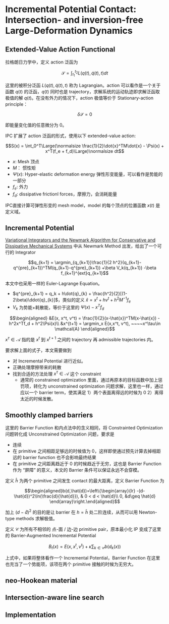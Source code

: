 # Incremental Potential Contact: Intersection- and inversion-free Large-Deformation Dynamics

## Extended-Value Action Functional
拉格朗日力学中，定义 action 泛函为

$$\mathcal{S} = \int_{t_1}^{t_2}L(q(t), \dot{q}(t), t)dt$$

这里的被积分泛函 $L(q(t), \dot{q}(t), t)$ 称为 Lagrangian。action 可以看作是一个关于函数 $q(t)$ 的泛函，$q(t)$ 同时也是 trajectory，求解系统的运动轨迹即求解泛函取极值的解 $q(t)$。在没有外力的情况下，action 极值等价于 Stationary-action principle：

$$\delta \mathcal{S} = 0$$

即能量变化值的任意微分为 0。

IPC 扩展了 action 泛函的形式，使用以下 extended-value action:

$$S(x) = \int_0^T\Large(\normalsize \frac{1}{2}\dot{x}^TM\dot{x} - \Psi(x) + x^T(f_e + f_d)\Large)\normalsize dt$$
- $x$: Mesh 顶点
- $M$： 惯性矩
- $\Psi(x)$: Hyper-elastic deformation energy 弹性形变能量，可以看作是势能的一部分
- $f_e$: 外力
- $f_d$: dissipative frictionl forces，摩擦力，会消耗能量

IPC直接计算可弹性形变的 mesh model，model 的每个顶点的位置函数 $x(t)$ 是定义域。

## Incremental Potential
[Variational Integrators and the Newmark Algorithm for Conservative and Dissipative Mechanical Systems](./2000%20Variational%20Integrators%20and%20the%20Newmark%20Algorithm%20for%20Conservative%20and%20Dissipative%20Mechanical%20Systems.md) 中从 Newmark Method 出发，给出了一个可行的 Integrator

$$q_{k+1} = \argmin_{q_{k+1}}\frac{1}{2 h^2}(q_{k+1}-q^{pre}_{k+1})^TM(q_{k+1}-q^{pre}_{k+1}) +\beta V_k(q_{k+1}) -\beta f_{k+1}^{ext}q_{k+1}$$

本文中也采用一样的 Euler-Lagrange Equation。
- $q^{pre}_{k+1} = q_k + h\dot{q}_{k} + \frac{h^2}{2}[(1-2\beta)\ddot{q}_{k}]$，类似的定义 $\hat{x} = x^t + hv^t + h^2M^{-1}f_e$
- $V_k$ 为势能+耗散能，等价于这里的 $\Psi(x) - x^Tf_d$

$$\begin{aligned}
    &E(x, x^t, v^t) = \frac{1}{2}(x-\hat{x})^TM(x-\hat{x}) - h^2x^Tf_d + h^2\Psi(x)\\
    &x^{t+1} = \argmin_x E(x,x^t, v^t), ~~~~x^\tau\in \mathcal{A}
\end{aligned}$$

$x^\tau\in \mathcal{A}$ 指的是 $x^t$ 到 $x^{t+1}$ 之间的 trajectory 再 admissible trajectories 内。

要求解上面的式子，本文需要做到
- 对 Incremental Potential 进行近似。
- 正确处理摩擦带来的耗散
- 找到合适的方法处理 $x^{\tau}\in\mathcal{A}$ 这个 constraint
  - 通常的 constrained optimization 里面，通过再原本的目标函数中加上惩罚项，转化为 unconstrained optimization 问题求解，这里也一样，通过应以一个 barrier term，使其满足 1）两个表面离得远的时候为 0 2）离得太近的时候发散。

## Smoothly clamped barriers
这里的 Barrier Function 和内点法中的含义相同，将 Constrainted Optimization 问题转化成 Unconstrained Optimization 问题，要求是
- 连续
- 在 primitive 之间相距足够远的时候值为 0，这样即使通过预先计算去掉相距远的 barrier function 也不会影响最终结果
- 在 primitive 之间距离趋近于 0 的时候趋近于无穷，这也是 Barrier Function 作为 “屏障” 的意义，本文的 Barrier 条件可以保证永远不会穿模。

定义 $\hat{h}$ 为两个 primitive 之间发生 contact 的最大距离，定义 Barrier Function 为

$$\begin{aligned}b(d,\hat{d})=\left\{\begin{array}{lr}
-(d-\hat{d})^2\ln(\frac{d}{\hat{d}}), & 0 < d < \hat{d}\\
0, &d\geq \hat{d}
\end{array}\right.\end{aligned}$$

加上 $(d-\hat{d})^2$ 的目的是让 barrier 在 $h=\hat{h}$ 处二阶连续，从而可以用 Newton-type methods 求解极值。

定义 $\mathcal{C}$ 为所有不相邻的 点-面 / 边-边 primitive pair，原本最小化 IP 变成了这里的 Barrier-Augmented Incremental Potential

$$B_{t}(x) = E(x, x^t, v^t) + \kappa\sum_{k\in\mathcal{C}}b(d_k(x))$$

上式中，如果将整体看作一个 Incremental Potential，Barrier Function 在这里也充当了一个势能项，该项在两个 primitive 接触的时候为无穷大。

## neo-Hookean material

## Intersection-aware line search


## Implementation